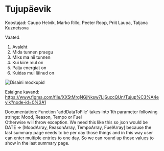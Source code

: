 # Tujupäevik
  
Koostajad: Caupo Helvik, Marko Rillo, Peeter Roop, Priit Laupa, Tatjana Kuznetsova

Vaated:
1. Avaleht  
2. Mida tunnen praegu  
3. Miks ma nii tunnen  
4. Kui kiire mul on  
5. Palju energiat on  
6. Kuidas mul läinud on  

![Disaini mockupid](https://github.com/petsens/mobiilirakendusteare/blob/master/Tujupaevik_mobiilirakendus_mockups.png)

Esialgne kavand: https://www.figma.com/file/XXStMrgNGjNksw7LjSuccQUn/Tujup%C3%A4evik?node-id=0%3A1
  
Documentation:
Function 'addDataToFile' takes into 1th parameter following strings: Mood, Reason, Tempo or Fuel  
Otherwise will throw exception. We need this like this so json would be DATE => [MoodArray, ReasonArray, TempoArray, FuelArray] because the last summary page needs to be per day those things and in this way user can enter multiple entries to one day. So we can round up those values to show in the last summary page.